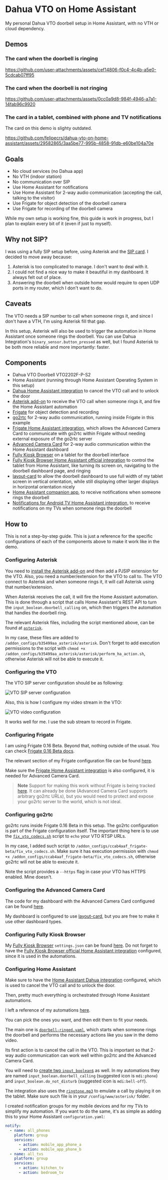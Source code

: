 # Dahua VTO on Home Assistant

My personal Dahua VTO doorbell setup in Home Assistant, with no VTH or cloud dependency.

## Demos

### The card when the doorbell is ringing

https://github.com/user-attachments/assets/cef14806-f0c4-4c4b-a5e0-5cdcab07ff95

### The card when the doorbell is not ringing

https://github.com/user-attachments/assets/0cc0a9d8-984f-4946-a7a1-14fab96c9920

### The card in a tablet, combined with phone and TV notifications

The card on this demo is slighty outdated.

https://github.com/felipecrs/dahua-vto-on-home-assistant/assets/29582865/3aa5be77-995b-4858-91db-e60be104a70e

## Goals

- No cloud services (no Dahua app)
- No VTH (indoor station)
- No communication over SIP
- Use Home Assistant for notifications
- Use Home Assistant for 2-way audio communication (accepting the call, talking to the visitor)
- Use Frigate for object detection of the doorbell camera
- Use Frigate for recording of the doorbell camera

While my own setup is working fine, this guide is work in progress, but I plan to explain every bit of it (even if just to myself).

## Why not SIP?

I was using a fully SIP setup before, using Asterisk and the [SIP card](https://github.com/TECH7Fox/sip-hass-card). I decided to move away because:

1. Asterisk is too complicated to manage. I don't want to deal with it.
2. I could not find a nice way to make it beautiful in my dashboard. It always felt out of place.
3. Answering the doorbell when outside home would require to open UDP ports in my router, which I don't want to do.

## Caveats

The VTO needs a SIP number to call when someone rings it, and since I don't have a VTH, I'm using Asterisk fill that gap.

In this setup, Asterisk will also be used to trigger the automation in Home Assistant once someone rings the doorbell. You can use Dahua Integration's `binary_sensor.button_pressed` as well, but I found Asterisk to be both more reliable and more importantly: faster.

## Components

- Dahua VTO Doorbell VTO2202F-P-S2
- Home Assistant (running through Home Assistant Operating System in this setup)
- [Dahua Home Assistant integration](https://github.com/rroller/dahua) to cancel the VTO call and to unlock the door
- [Asterisk add-on](https://github.com/TECH7Fox/asterisk-hass-addons) to receive the VTO call when someone rings it, and fire the Home Assistant automation
- [Frigate](https://github.com/blakeblackshear/frigate) for object detection and recording
- [go2rtc](https://github.com/AlexxIT/go2rtc) for 2-way audio communication, running inside Frigate in this example
- [Frigate Home Assistant integration](https://github.com/blakeblackshear/frigate-hass-integration), which allows the Advanced Camera Card to communicate with go2rtc within Frigate without needing external exposure of the go2rtc server
- [Advanced Camera Card](https://github.com/dermotduffy/advanced-camera-card) for 2-way audio communication within the Home Assistant dashboard
- [Fully Kiosk Browser](https://www.fully-kiosk.com/) on a tablet for the doorbell interface
- [Fully Kiosk Browser Home Assistant official integration](https://www.home-assistant.io/integrations/fully_kiosk/) to control the tablet from Home Assistant, like turning its screen on, navigating to the doorbell dashboard page, and ringing
- [layout-card](https://github.com/thomasloven/lovelace-layout-card/) to allow the doorbell dashboard to use full width of my tablet screen in vertical orientation, while still displaying other larger displays in horizontal orientation nicely
- [Home Assistant companion app](https://companion.home-assistant.io), to receive notifications when someone rings the doorbell
- [Notifications for Android TV Home Assistant integration](https://www.home-assistant.io/integrations/nfandroidtv/), to receive notifications on my TVs when someone rings the doorbell

## How to

This is not a step-by-step guide. This is just a reference for the specific configurations of each of the components above to make it work like in the demo.

### Configuring Asterisk

You need to [install the Asterisk add-on](https://github.com/TECH7Fox/asterisk-hass-addons/blob/main/asterisk/DOCS.md) and then add a PJSIP extension for the VTO. Also, you need a number/extension for the VTO to call to. The VTO connect to Asterisk and when someone rings it, it will call Asterisk using that number/extension.

When Asterisk receives the call, it will fire the Home Assistant automation. This is done through a script that calls Home Assistant's REST API to turn the `input_boolean.doorbell_calling` on, which then triggers the automation that handles the doorbell ring.

The relevant Asterisk files, including the script mentioned above, can be found at [`asterisk`](./asterisk/).

In my case, these files are added to `/addon_configs/b35499aa_asterisk/asterisk`. Don't forget to add execution permissions to the script with `chmod +x /addon_configs/b35499aa_asterisk/asterisk/perform_ha_action.sh`, otherwise Asterisk will not be able to execute it.

### Configuring the VTO

The VTO SIP server configuration should be as following:

![VTO SIP server configuration](./vto/sip-server-configuration.png)

Also, this is how I configure my video stream in the VTO:

![VTO video configuration](./vto/video-configuration.png)

It works well for me. I use the sub stream to record in Frigate.

### Configuring Frigate

I am using Frigate 0.16 Beta. Beyond that, nothing outside of the usual. You can check [Frigate 0.16 Beta docs](https://deploy-preview-16390--frigate-docs.netlify.app/).

The relevant section of my Frigate configuration file can be found [here](./frigate/config.yaml).

Make sure the [Frigate Home Assistant integration](https://docs.frigate.video/integrations/home-assistant) is also configured, it is needed for Advanced Camera Card.

> **Note**
> Support for making this work without Frigate is being tracked [here](https://github.com/dermotduffy/advanced-camera-card/issues/1984). It can already be done (Advanced Camera Card supports arbitrary go2rtc URLs), but you would need to protect and expose your go2rtc server to the world, which is not ideal.

### Configuring go2rtc

go2rtc runs inside Frigate 0.16 Beta in this setup. The go2rtc configuration is part of the Frigate configuration itself. The important thing here is to use the [`fix_vto_codecs.sh`](./frigate/fix_vto_codecs.sh) script to `echo` your VTO RTSP URLs.

In my case, I added such script to `/addon_configs/ccab4aaf_frigate-beta/fix_vto_codecs.sh`. Make sure it has execution permission with `chmod +x /addon_configs/ccab4aaf_frigate-beta/fix_vto_codecs.sh`, otherwise go2rtc will not be able to execute it.

Note the script provides a `--https` flag in case your VTO has HTTPS enabled. Mine doesn't.

### Configuring the Advanced Camera Card

The code for my dashboard with the Advanced Camera Card configured can be found [here](./home-assistant/dashboards/doorbell.yaml).

My dashboard is configured to use [layout-card](https://github.com/thomasloven/lovelace-layout-card/), but you are free to make it use other dashboard types.

### Configuring Fully Kiosk Browser

My [Fully Kiosk Browser](https://www.fully-kiosk.com) `settings.json` can be found [here](./fully-kiosk-browser/fully-settings.json). Do not forget to have the [Fully Kiosk Browser official Home Assistant integration](https://www.home-assistant.io/integrations/fully_kiosk) configured, since it is used in the automations.

### Configuring Home Assistant

Make sure to have the [Home Assistant Dahua integration](https://github.com/rroller/dahua) configured, which is used to cancel the VTO call and to unlock the door.

Then, pretty much everything is orchestrated through Home Assistant automations.

I left a reference of my automations [here](./home-assistant/automations/).

You can pick the ones you want, and then edit them to fit your needs.

The main one is [`doorbell-ringed.yaml`](./home-assistant/automations/doorbell-ringed.yaml), which starts when someone rings the doorbell and performs the necessary actions like you saw in the demo video.

Its first action is to cancel the call in the VTO. This is important so that 2-way audio communication can work well within go2rtc and the Advanced Camera Card.

You will need to [create two `input_boolean`s](https://www.home-assistant.io/integrations/input_boolean/) as well. In my automations they are named `input_boolean.doorbell_calling` (suggested icon is `mdi:phone`) and `input_boolean.do_not_disturb` (suggested icon is `mdi:bell-off`).

The integration also uses the [`ringtone.mp3`](./home-assistant/www/asterisk/ringtone.mp3) to emulate a call by playing it on the tablet. Make sure such file is in your `/config/www/asterisk/` folder.

I created notification groups for my mobile devices and for my TVs to simplify my automation. If you want to do the same, it's as simple as adding this to your Home Assistant `configuration.yaml`:

```yaml
notify:
  - name: all_phones
    platform: group
    services:
      - action: mobile_app_phone_a
      - action: mobile_app_phone_b
  - name: all_tvs
    platform: group
    services:
      - action: kitchen_tv
      - action: bedroom_tv
```

